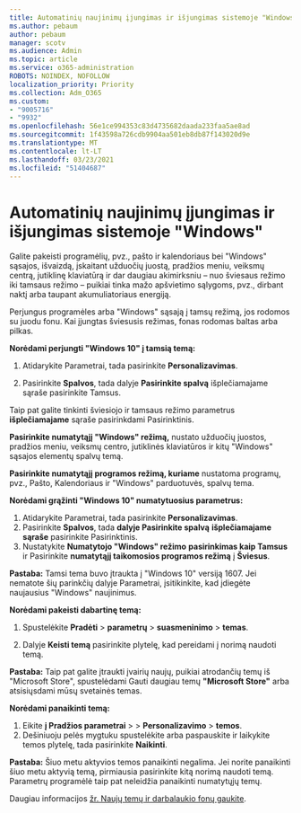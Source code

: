 ```yaml
---
title: Automatinių naujinimų įjungimas ir išjungimas sistemoje "Windows"
ms.author: pebaum
author: pebaum
manager: scotv
ms.audience: Admin
ms.topic: article
ms.service: o365-administration
ROBOTS: NOINDEX, NOFOLLOW
localization_priority: Priority
ms.collection: Adm_O365
ms.custom:
- "9005716"
- "9932"
ms.openlocfilehash: 56e1ce994353c83d4735682daada233faa5ae8ad
ms.sourcegitcommit: 1f43598a726cdb9904aa501eb8db87f143020d9e
ms.translationtype: MT
ms.contentlocale: lt-LT
ms.lasthandoff: 03/23/2021
ms.locfileid: "51404687"
---
```

# <a name="turn-on-and-off-automatic-updates-in-windows"></a>Automatinių naujinimų įjungimas ir išjungimas sistemoje "Windows"

Galite pakeisti programėlių, pvz., pašto ir kalendoriaus bei "Windows" sąsajos, išvaizdą, įskaitant užduočių juostą, pradžios meniu, veiksmų centrą, jutiklinę klaviatūrą ir dar daugiau akimirksniu – nuo šviesaus režimo iki tamsaus režimo – puikiai tinka mažo apšvietimo sąlygoms, pvz., dirbant naktį arba taupant akumuliatoriaus energiją.  

Perjungus programėles arba "Windows" sąsają į tamsų režimą, jos rodomos su juodu fonu. Kai įjungtas šviesusis režimas, fonas rodomas baltas arba pilkas.
 
**Norėdami perjungti "Windows 10" į tamsią temą:**

1. Atidarykite Parametrai, tada pasirinkite **Personalizavimas**.
  
1. Pasirinkite **Spalvos**, tada dalyje **Pasirinkite spalvą** išplečiamajame sąraše pasirinkite Tamsus. 

Taip pat galite tinkinti šviesiojo ir tamsaus režimo parametrus **išplečiamajame** sąraše pasirinkdami Pasirinktinis.

**Pasirinkite numatytąjį "Windows" režimą,** nustato užduočių juostos, pradžios meniu, veiksmų centro, jutiklinės klaviatūros ir kitų "Windows" sąsajos elementų spalvų temą.  

**Pasirinkite numatytąjį programos režimą, kuriame** nustatoma programų, pvz., Pašto, Kalendoriaus ir "Windows" parduotuvės, spalvų tema.
 
**Norėdami grąžinti "Windows 10" numatytuosius parametrus:**

1. Atidarykite Parametrai, tada pasirinkite **Personalizavimas**.  
1. Pasirinkite **Spalvos**, tada **dalyje Pasirinkite spalvą** **išplečiamajame sąraše** pasirinkite Pasirinktinis.  
1. Nustatykite **Numatytojo "Windows" režimo** **pasirinkimas kaip Tamsus** ir Pasirinkite **numatytąjį taikomosios programos režimą** į **Šviesus**.

**Pastaba:** Tamsi tema buvo įtraukta į "Windows 10" versiją 1607. Jei nematote šių parinkčių dalyje Parametrai, įsitikinkite, kad įdiegėte naujausius "Windows" naujinimus.

**Norėdami pakeisti dabartinę temą:**

1. Spustelėkite **Pradėti**  >  **parametrų**  >  **suasmeninimo**  >  **temas**.  

1. Dalyje **Keisti temą** pasirinkite plytelę, kad pereidami į norimą naudoti temą. 

**Pastaba:** Taip pat galite įtraukti įvairių naujų, puikiai atrodančių temų iš "Microsoft Store", spustelėdami Gauti daugiau temų **"Microsoft Store"** arba atsisiųsdami mūsų svetainės temas.

**Norėdami panaikinti temą:**

1. Eikite **į Pradžios parametrai**  >    >  **Personalizavimo**  >  **temos**. 
1. Dešiniuoju pelės mygtuku spustelėkite arba paspauskite ir laikykite temos plytelę, tada pasirinkite **Naikinti**. 

**Pastaba:** Šiuo metu aktyvios temos panaikinti negalima. Jei norite panaikinti šiuo metu aktyvią temą, pirmiausia pasirinkite kitą norimą naudoti temą. Parametrų programėlė taip pat neleidžia panaikinti numatytųjų temų.

Daugiau informacijos [žr. Naujų temų ir darbalaukio fonų gaukite](https://support.microsoft.com/windows/get-new-themes-and-desktop-backgrounds-09e3e0a6-02e3-5ecd-22a1-5d048e3cb0d3).

